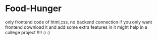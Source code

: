 # Food-Hunger
only frontend code of html,css, no backend connection
if you only want frontend download it and add some extra features in it 
might help in a college project !!!!
:)
:)
